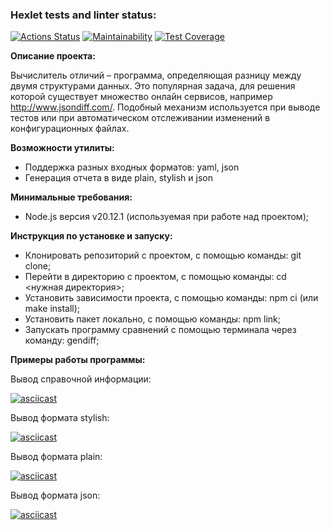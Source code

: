 ### Hexlet tests and linter status:
[![Actions Status](https://github.com/aleksmakhanoff/frontend-project-46/actions/workflows/hexlet-check.yml/badge.svg)](https://github.com/aleksmakhanoff/frontend-project-46/actions)
[![Maintainability](https://api.codeclimate.com/v1/badges/12d2b99b06c45017c76f/maintainability)](https://codeclimate.com/github/aleksmakhanoff/frontend-project-46/maintainability)
[![Test Coverage](https://api.codeclimate.com/v1/badges/12d2b99b06c45017c76f/test_coverage)](https://codeclimate.com/github/aleksmakhanoff/frontend-project-46/test_coverage)

**Описание проекта:**

Вычислитель отличий – программа, определяющая разницу между двумя структурами данных. Это популярная задача, для решения которой существует множество онлайн сервисов, например http://www.jsondiff.com/. Подобный механизм используется при выводе тестов или при автоматическом отслеживании изменений в конфигурационных файлах.

**Возможности утилиты:**

- Поддержка разных входных форматов: yaml, json
- Генерация отчета в виде plain, stylish и json

**Минимальные требования:**

- Node.js версия v20.12.1 (используемая при работе над проектом);

**Инструкция по установке и запуску:**

- Клонировать репозиторий с проектом, с помощью команды: git clone;
- Перейти в директорию с проектом, с помощью команды: cd <нужная директория>;
- Установить зависимости проекта, с помощью команды: npm ci (или make install);
- Установить пакет локально, с помощью команды: npm link;
- Запускать программу сравнений с помощью терминала через команду: gendiff;

**Примеры работы программы:**

Вывод справочной информации:

[![asciicast](https://asciinema.org/a/672237.svg)](https://asciinema.org/a/672237)

Вывод формата stylish:

[![asciicast](https://asciinema.org/a/672238.svg)](https://asciinema.org/a/672238)

Вывод формата plain:

[![asciicast](https://asciinema.org/a/672239.svg)](https://asciinema.org/a/672239)

Вывод формата json:

[![asciicast](https://asciinema.org/a/672240.svg)](https://asciinema.org/a/672240)